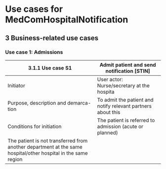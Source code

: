 # Use cases for MedComHospitalNotification
## 3 Business-related use cases 
### Use case 1: Admissions 

| 3.1.1 Use case S1  | Admit patient and send notification [STIN] |
| ------ | ------ |
| Initiator | User actor: Nurse/secretary at the hospita |
| Purpose, description and demarca-tion | To admit the patient and notify relevant partners about this |
|Conditions for initiation|The patient is referred to admission (acute or planned) 
The patient is not transferred from another department at the same hospital/other hospital in the same region|